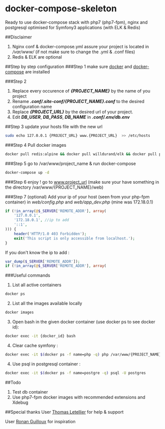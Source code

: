 # docker-compose-skeleton
Ready to use docker-compose stack with php7 (php7-fpm), nginx and postgresql optimised for Symfony3 applications
(with ELK & Redis)

##Disclaimer
1. Nginx conf & docker-compose.yml assure your project is located in */var/www/* (if not make sure to change the .yml & .conf files)
2. Redis & ELK are optional

##Step by step configuration
###Step 1
make sure [docker](https://docs.docker.com/engine/installation/) and [docker-compose](https://docs.docker.com/compose/install/) are installed 

###Step 2
1. Replace every occurence of **_{PROJECT_NAME}_** by the name of you project
2. Rename **_.conf/.site-conf/{PROJECT_NAME}.conf_** to the desired configuration name
3. Replace **_{PROJECT_URL}_** by the desired url of your project.
4. Edit **_DB_USER_**, **_DB_PASS_**, **_DB_NAME_** in **_.conf/.env/db.env_**

##Step 3
update your hosts file with the new url
```bash
sudo echo 127.0.0.1 {PROJECT_URL} www.{PROJECT_URL}  >> /etc/hosts
```

###Step 4
Pull docker images
```bash
docker pull redis:alpine && docker pull willdurand/elk && docker pull php:7-fpm && docker pull nginx:latest && docker pull postgres:latest
```

###Step 5
go to /var/www/project_name & run docker-compose
```bash
docker-compose up -d
```

###Step 6
enjoy ! go to www.project_url (make sure your have something in the directory /var/www/{PROJECT_NAME}/web)

###Step 7 (optional)
Add your ip of your host (seen from your php-fpm container) in _web/config.php_ and _web/app_dev.php_ (mine was 172.18.0.1)
```php
if (!in_array(@$_SERVER['REMOTE_ADDR'], array(
    '127.0.0.1',
    '172.18.0.1', //ip to add
    '::1',
))) {
    header('HTTP/1.0 403 Forbidden');
    exit('This script is only accessible from localhost.');
}
```
If you don't know the ip to add :
```php
var_dump($_SERVER['REMOTE_ADDR']); 
if (!in_array(@$_SERVER['REMOTE_ADDR'], array(
```

###Useful commands
1. List all active containers
```bash
docker ps
```
2. List all the images available locally
```bash
docker images
```
3. Open bash in the given docker container (use docker ps to see docker id):
```bash
docker exec -it {docker_id} bash
```
4. Clear cache symfony : 
```bash
docker exec -it $(docker ps -f name=php -q) php /var/www/{PROJECT_NAME}/bin/console cache:clear 
```

4. Use psql in postgresql container : 
```bash
docker exec -it $(docker ps -f name=postgre -q) psql -U postgres
```

##Todo 
1. Test db container
2. Use php7-fpm docker images with recommended extensions and Xdebug



##Special thanks
User [Thomas Letellier](https://github.com/ltrtom) for help & support

User [Ronan Guilloux](https://github.com/ronanguilloux) for inspiration
